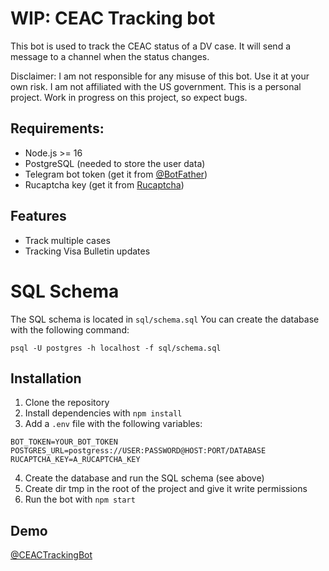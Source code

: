 # WIP: CEAC Tracking bot
This bot is used to track the CEAC status of a DV case. It will send a message to a channel when the status changes.

Disclaimer: I am not responsible for any misuse of this bot. Use it at your own risk. I am not affiliated with the US government. This is a personal project. 
Work in progress on this project, so expect bugs.

## Requirements:
- Node.js >= 16
- PostgreSQL (needed to store the user data)
- Telegram bot token (get it from [@BotFather](https://t.me/BotFather))
- Rucaptcha key (get it from [Rucaptcha](https://rucaptcha.com/))

## Features
- Track multiple cases
- Tracking Visa Bulletin updates

# SQL Schema
The SQL schema is located in `sql/schema.sql`
You can create the database with the following command:
```
psql -U postgres -h localhost -f sql/schema.sql
```

## Installation

1. Clone the repository
2. Install dependencies with `npm install`
3. Add a `.env` file with the following variables:
```
BOT_TOKEN=YOUR_BOT_TOKEN
POSTGRES_URL=postgress://USER:PASSWORD@HOST:PORT/DATABASE
RUCAPTCHA_KEY=A_RUCAPTCHA_KEY
```
4. Create the database and run the SQL schema (see above)
5. Create dir tmp in the root of the project and give it write permissions
6. Run the bot with `npm start`


## Demo
[@CEACTrackingBot](https://t.me/CEACTrackingBot)
